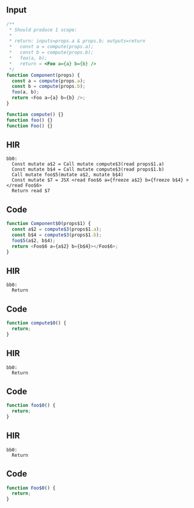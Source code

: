 
## Input

```javascript
/**
 * Should produce 1 scope:
 *
 * return: inputs=props.a & props.b; outputs=return
 *   const a = compute(props.a);
 *   const b = compute(props.b);
 *   foo(a, b);
 *   return = <Foo a={a} b={b} />
 */
function Component(props) {
  const a = compute(props.a);
  const b = compute(props.b);
  foo(a, b);
  return <Foo a={a} b={b} />;
}

function compute() {}
function foo() {}
function Foo() {}

```

## HIR

```
bb0:
  Const mutate a$2 = Call mutate compute$3(read props$1.a)
  Const mutate b$4 = Call mutate compute$3(read props$1.b)
  Call mutate foo$5(mutate a$2, mutate b$4)
  Const mutate $7 = JSX <read Foo$6 a={freeze a$2} b={freeze b$4} ></read Foo$6>
  Return read $7
```

## Code

```javascript
function Component$0(props$1) {
  const a$2 = compute$3(props$1.a);
  const b$4 = compute$3(props$1.b);
  foo$5(a$2, b$4);
  return <Foo$6 a={a$2} b={b$4}></Foo$6>;
}

```
## HIR

```
bb0:
  Return
```

## Code

```javascript
function compute$0() {
  return;
}

```
## HIR

```
bb0:
  Return
```

## Code

```javascript
function foo$0() {
  return;
}

```
## HIR

```
bb0:
  Return
```

## Code

```javascript
function Foo$0() {
  return;
}

```
      